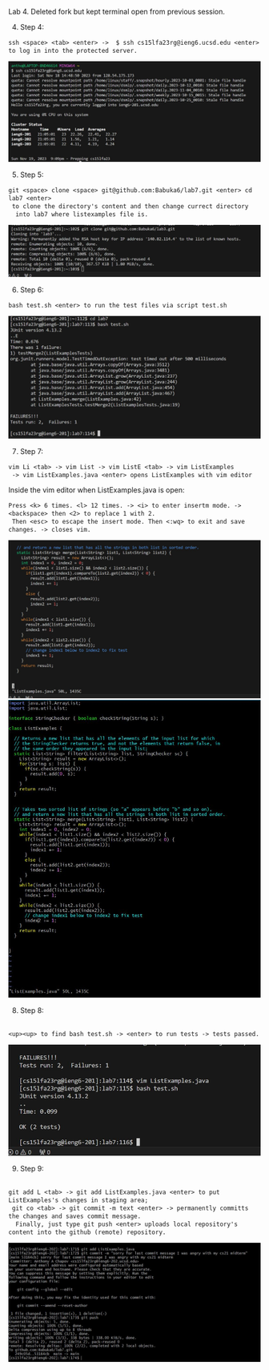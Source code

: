 Lab 4. Deleted fork but kept terminal open from previous session. 

4. Step 4: 
 ```
ssh <space> <tab> <enter> ->  $ ssh cs15lfa23rg@ieng6.ucsd.edu <enter> to log in into the protected server. 
```
![alt text](Lab4_one.JPG)

5. Step 5: 
```
git <space> clone <space> git@github.com:Babuka6/lab7.git <enter> cd lab7 <enter>
 to clone the directory's content and then change currect directory
  into lab7 where listexamples file is. 
 ```
![alt text](Lab4_two.JPG)

6. Step 6:
```
bash test.sh <enter> to run the test files via script test.sh
``` 
![alt text](bash_test_sh_fail..JPG)

7. Step 7:
```
vim Li <tab> -> vim List -> vim ListE <tab> -> vim ListExamples
 -> vim ListExamples.java <enter> opens ListExamples with vim editor
```

Inside the vim editor when ListExamples.java is open:

```
Press <k> 6 times. <l> 12 times. -> <i> to enter insertm mode. -> <backspace> then <2> to replace 1 with 2.
 Then <esc> to escape the insert mode. Then <:wq> to exit and save changes. -> closes vim.
```

![alt text](openedvimofListexample.JPG) 
![alt text](vimFixed.JPG)

8. Step 8:
```

<up><up> to find bash test.sh -> <enter> to run tests -> tests passed.
```
![alt text](testpass.JPG)

9. Step 9:
```

git add L <tab> -> git add ListExamples.java <enter> to put ListExamples's changes in staging area;
 git co <tab> -> git commit -m text <enter> -> permanently committs the changes and saves commit message.
  Finally, just type git push <enter> uploads local repository's content into the github (remote) repository.
```
 ![alt text](gitcommitNew.JPG)







